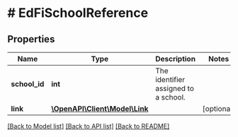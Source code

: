 # # EdFiSchoolReference

## Properties

Name | Type | Description | Notes
------------ | ------------- | ------------- | -------------
**school_id** | **int** | The identifier assigned to a school. |
**link** | [**\OpenAPI\Client\Model\Link**](Link.md) |  | [optional]

[[Back to Model list]](../../README.md#models) [[Back to API list]](../../README.md#endpoints) [[Back to README]](../../README.md)
